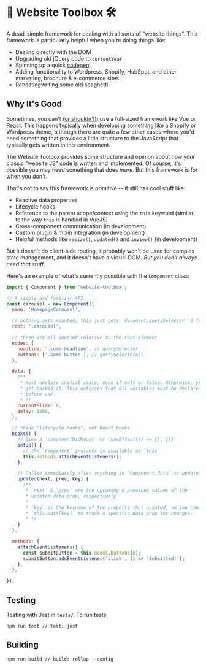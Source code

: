 # 🧰 Website Toolbox 🛠
A dead-simple framework for dealing with all sorts of "website things". This framework is particularly helpful when you're doing things like:

- Dealing directly with the DOM
- Upgrading old jQuery code to `currentYear`
- Spinning up a quick [codepen](https://codepen.io/trending)
- Adding functionality to Wordpress, Shopify, HubSpot, and other marketing, brochure & e-commerce sites
- Re~~heating~~writing some old spaghetti

## Why It's Good
Sometimes, you can't ([or shouldn't!](https://dev.to/gypsydave5/why-you-shouldnt-use-a-web-framework-3g24)) use a full-sized framework like Vue or React. This happens typically when developing something like a Shopify or Wordpress theme, although there are quite a few other cases where you'd need something that provides a little structure to the JavaScript that typically gets written in this environment. 

The Website Toolbox provides some structure and opinion about how your classic "website JS" code is written and implemented. Of course, it's possible you may need something that does *more*. But this framework is for when you *don't*.

That's not to say this framework is primitive -- it still has cool stuff like:

- Reactive data properties
- Lifecycle hooks
- Reference to the parent scope/context using the `this` keyword (similar to the way `this` is handled in VueJS)
- Cross-component communication (in development)
- Custom plugin & mixin integration (in development)
- Helpful methods like `resize()`, `updated()` and `inView()` (in development)

But it doesn't do client-side routing, it probably won't be used for complex state management, and it doesn't have a virtual DOM. *But you don't always need that stuff*. 

Here's an example of what's currently possible with the `Component` class:
```js
import { Component } from 'website-toolbox';

// A simple and familiar API
const carousel = new Component({
  name: 'HomepageCarousel',

  // nothing gets mounted, this just gets `document.querySelector`'d for you
  root: '.carousel',

  // these are all queried relative to the root element
  nodes: {
    headline: '.some-headline', // querySelector
    buttons: ['.some-button'], // querySelectorAll
  },

  data: {
    /**
     * Must declare initial state, even if null or falsy. Otherwise, you'll
     * get barked at. This enforces that all variables must be declared 
     * before use.
     * */
    currentSlide: 0,
    delay: 1500,
  },

  // think "lifecycle hooks", not React hooks
  hooks() {
    // like a `componentDidMount` or `useEffect(() => {}, [])`
    setup() {
      // the `Component` instance is available as `this`
      this.methods.attachEventListeners();
    },

    // Called immediately after anything in `Component.data` is updated 
    updated(next, prev, key) {
      /**
       * `next` & `prev` are the upcoming & previous values of the
       * updated data prop, respectively
       * 
       * `key` is the keyname of the property that updated, so you can do 
       * `this.data[key]` to track a specific data prop for changes.
       * */
    }
  },

  methods: {
    attachEventListeners() {
      const submitButton = this.nodes.buttons[0];
      submitButton.addEventListener('click', () => 'Submitted!');
    },
  },

});
```
## Testing
Testing with Jest in `tests/`. To run tests:
```
npm run test // test: jest
```

## Building
```
npm run build // build: rollup --config
```
